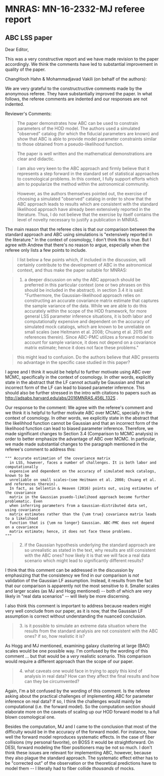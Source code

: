 # MNRAS: MN-16-2332-MJ referee report
## ABC LSS paper

Dear Editor,

This was a very constructive report and we have made revision to the paper accordingly. 
We think the comments have led to substantial improvement in quality of the paper.

ChangHooh Hahn & Mohammadjavad Vakili (on behalf of the authors):

We are very grateful to the constructructive comments made by the anonymous referee. 
They have substantially improved the paper. In what follows, the referee comments are 
indented and our responses are not indented.

Reviewer's Comments:

>The paper demonstrates how ABC can be used to constrain parameters of the HOD model.
The authors used a simulated "observed" catalog (for which the fiducial parameters are known) and show that ABC is able to provide model parameter constraints similar to those obtained from a pseudo-likelihood function.

>The paper is well written and the mathematical demonstrations are clear and didactic.

>I am also very keen to the ABC approach and firmly believe that it represents a step forward in the standard set of statistical approaches to cosmological problems.
In this context, I fully support efforts which aim to popularize the method within the astronomical community.

> However, as the authors themselves pointed out, the exercise of choosing a simulated "observed" catalog in order to show that the ABC approach leads to results which are consistent with the standard likelihood approach have already been extensively reported in the literature. Thus, I do not believe that the exercise by itself contains the level of novelty necessary to justify a publication in MNRAS.

The main reason that the referee cites is that our comparison between the standard approach and ABC using simulations is "extensively reported in the literature." In the context of cosmology, I don't think this is true. But I agree with Andrew that there's no reason to argue, especially when the referee only lists a few points to include. 

> I list below a few points which, if included in the discussion, will certainly contribute to the development of ABC in the astronomical context, and thus make the paper suitable for MNRAS:

>1) a deeper discussion on why the ABC approach should be preferred in this particular context (one or two phrases on this should be included in the abstract).
   in section 3.4 it is said:
   "Furthermore, the Gaussian-likelihood approach relies on constructing an accurate covariance
matrix estimate that captures the sample variance of the data. While we are able to
do this accurately within the scope of the HOD framework, for more general LSS parameter
inference situations, it is both labor and computationally expensive and dependent on the
accuracy of simulated mock catalogs, which are known to be unreliable on small scales (see
Heitmann et al. 2008; Chuang et al. 2015 and references therein). Since ABC-PMC utilizes
a forward model to account for sample variance, it does not depend on a covariance matrix
estimate; hence it does not face these problems."

>   this might lead to confusion. Do the authors believe that ABC presents no advantage  in the specific case studied in this paper?

I agree and I think it would be helpful to further motivate using ABC over MCMC, specifically in the context of cosmology. In other words, explicitly state in the abstract that the LF cannot actually be Gaussian and that an incorrect form of the LF can lead to biased parameter inference. This should also be further stressed in the intro with citations to papers such as  http://adsabs.harvard.edu/abs/2016MNRAS.456L.132S .

Our response to the comment: We agree with the referee's comment and we think it is helpful to further 
motivate ABC over MCMC, specially in the context of cosmology. In other words, we explicitly state in the 
abstract that the likelihhod function cannot be Gaussian and that an incorrect form of the likelihood function can 
lead to biased parameter inference. Therefore, we made significant changes to Section 3.4 (Comparison to MCMC analysis) in order to better emphasize the advantage of ABC over MCMC. In particular, we made made substantial changes to the paragraph mentioned in the referee's comment to address this:

    """ Accurate estimation of the covariance matrix 
      in LSS, however, faces a number of challenges. It is both labor and computationally 
      expensive and dependent on the accuracy of simulated mock catalogs, known to be 
      unreliable on small scales~(see Heitmann et al. 2008; Chuang et al. and references therein). 
      In fact, as Sellentin & Heaven (2016) points out, using estimates of the covariance 
      matrix in the Gaussian psuedo-likelihood approach become further problematic. Even 
      when inferring parameters from a Gaussian-distributed data set, using covariance 
      matrix estimates rather than the {\em true} covariance matrix leads to a likelihood 
      function that is {\em no longer} Gaussian. ABC-PMC does not depend on a covariance 
      matrix estimate; hence, it does not face these problems.
    """    

>2) if the Gaussian hypothesis underlying the standard approach are so unrealistic as stated in the text, why results are still consistent with the ABC ones? how likely it is that we will face a real data scenario which might lead to significantly different results?


I think that this comment can be addressed in the discussion by emphasizing that the consistency we find in our comparison is *not* validation of the Gaussian LF assumption. Instead, it results from the fact that our comparison is apparently not the most sensitive to it. Smaller scales and larger scales (as MJ and Hogg mentioned) -- both of which are very likely in "real data scenarios" -- will likely be more discerning. 

I also think this comment is important to address because readers might very well conclude from our paper, as it is now, that the Gaussian LF assumption is correct without understanding the nuanced conclusion.

>3) is it possible to simulate an extreme data situation where the results from the standard analysis are not consistent with the ABC ones? if so,  how realistic it is?

As Hogg and MJ mentioned, examining galaxy clustering at large (BAO) scales would be one possible way. I'm confused by the wording of this comment ... but that would be a *very* realistic scenario. This comparison would require a different approach than the scope of our paper. 


>4) what caveats one would face in trying to  apply this kind of analysis in real data? How can they affect the final results and how can they be circumvented?


Again, I'm a bit confused by the wording of this comment. Is the referee asking about the practical challenges of implementing ABC for parameter inference on real data? If so, I think the challenges would mainly be computational (i.e. the forward model). So the computation section should elaborate more on the caveats of scaling up our HOD forward model to a full blown cosmological one. 

Besides the computation, MJ and I came to the conclusion that most of the difficulty would be in the accuracy of the forward model. For instance, how well the forward model reproduces systematic effects. In the case of fiber collisions (my personal favorite), on BOSS it would be straightforward. On DESI, forward modeling the fiber positioners may be not so much. I don't think these issues are relevant for implementing ABC, however, because they also plague the standard approach. The systematic effect either has to be "corrected out" of the observation or the theoretical predictions have to model them -- I literally had to fiber collide *thousands* of mocks. 
